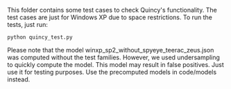 This folder contains some test cases to check Quincy's functionality. The test cases are just for Windows XP due to space restrictions. To run the tests, just run:

``
python quincy_test.py
``

Please note that the model winxp_sp2_without_spyeye_teerac_zeus.json was computed without the test families. However, we used undersampling to quickly compute the model. 
This model may result in false positives. Just use it for testing purposes. Use the precomputed models in code/models instead.